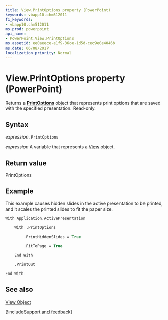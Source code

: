 ```yaml
---
title: View.PrintOptions property (PowerPoint)
keywords: vbapp10.chm512011
f1_keywords:
- vbapp10.chm512011
ms.prod: powerpoint
api_name:
- PowerPoint.View.PrintOptions
ms.assetid: ee0aeece-e1f9-36ce-1d5d-cec9e0e4046b
ms.date: 06/08/2017
localization_priority: Normal
---
```



# View.PrintOptions property (PowerPoint)

Returns a  **[PrintOptions](PowerPoint.PrintOptions.md)** object that represents print options that are saved with the specified presentation. Read-only.


## Syntax

_expression_. `PrintOptions`

_expression_ A variable that represents a [View](PowerPoint.View.md) object.


## Return value

PrintOptions


## Example

This example causes hidden slides in the active presentation to be printed, and it scales the printed slides to fit the paper size.


```vb
With Application.ActivePresentation

    With .PrintOptions

        .PrintHiddenSlides = True

        .FitToPage = True

    End With

    .PrintOut

End With
```


## See also


[View Object](PowerPoint.View.md)

[!include[Support and feedback](~/includes/feedback-boilerplate.md)]